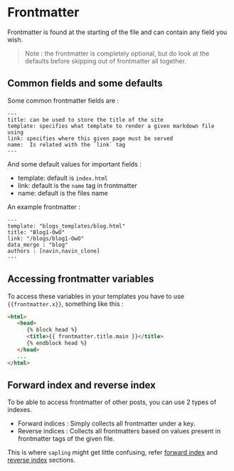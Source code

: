 # Frontmatter 
Frontmatter is found at the starting of the file and can contain any field you wish. 
> Note : the frontmatter is completely optional, but do look at the defaults before skipping out of frontmatter all together.

## Common fields and some defaults
Some common frontmatter fields are : 
```
---
title: can be used to store the title of the site 
template: specifies what template to render a given markdown file using
link: specifies where this given page must be served
name:  Is related with the `link` tag
---
```
And some default values for important fields : 
- template: default is `index.html` 
- link: default is the `name` tag in frontmatter 
- name: default is the files name 

An example frontmatter : 
```
---
template: "blogs_templates/blog.html"
title: "Blog1-OwO"
link: "/blogs/blog1-OwO"
data_merge : "blog"
authors : [navin,navin_clone]
---
```
## Accessing frontmatter variables
To access these variables in your templates you have to use `{{frontmatter.x}}`, something like this : 
```html
<html>
   <head>
      {% block head %}
      <title>{{ frontmatter.title.main }}</title>
      {% endblock head %}
   </head>
   ...
</html>

```

## Forward index and reverse index

To be able to access frontmatter of other posts, you can use 2 types of indexes.
- Forward indices : Simply collects all frontmatter under a key.
- Reverse indices : Collects all frontmatters based on values present in frontmatter tags of the given file. 

This is where `sapling` might get little confusing, refer [forward index](./forwardindex.md) and [reverse index](./reverseindex.md) sections.
